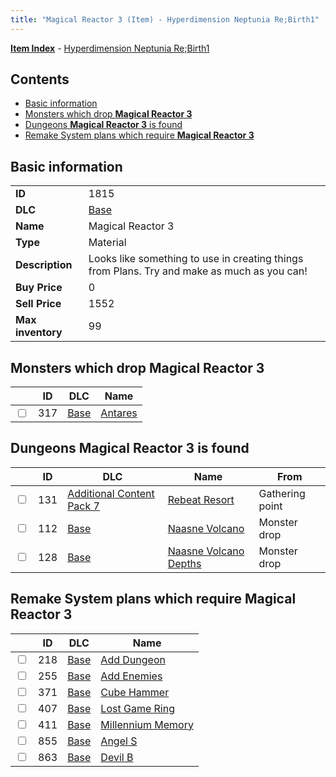 ```yaml
---
title: "Magical Reactor 3 (Item) - Hyperdimension Neptunia Re;Birth1"
---
```


[**Item Index**](/neptunia/rb1/item/index.html) - [Hyperdimension Neptunia Re;Birth1](/neptunia/rb1)

## Contents

- [Basic information](#basic-information)
- [Monsters which drop **Magical Reactor 3**](#monsters-which-drop-magical-reactor-3)
- [Dungeons **Magical Reactor 3** is found](#dungeons-magical-reactor-3-is-found)
- [Remake System plans which require **Magical Reactor 3**](#remake-system-plans-which-require-magical-reactor-3)

## Basic information

|   |   |
| -- | -- |
| **ID** | 1815 |
| **DLC** | [Base](/neptunia/rb1/dlc/1-base.html) |
| **Name** | Magical Reactor 3 |
| **Type** | Material |
| **Description** | Looks like something to use in creating things from Plans. Try and make as much as you can! |
| **Buy Price** | 0 |
| **Sell Price** | 1552 |
| **Max inventory** | 99 |


## Monsters which drop **Magical Reactor 3**

|    | ID | DLC | Name |
| -- | -- | --- | ---- |
| <input type="checkbox" id="rb1-monster-1-317" class="trackbox" /> | 317 | [Base](/neptunia/rb1/dlc/1-base.html) | [Antares](/neptunia/rb1/monster/1-317-antares.html) |


## Dungeons **Magical Reactor 3** is found

|    | ID | DLC | Name | From |
| -- | -- | --- | ---- | ---- |
| <input type="checkbox" id="rb1-dungeon-16-131" class="trackbox" /> | 131 | [Additional Content Pack 7](/neptunia/rb1/dlc/16-pack7.html) | [Rebeat Resort](/neptunia/rb1/dungeon/16-131-rebeat-resort.html) | Gathering point |
| <input type="checkbox" id="rb1-dungeon-1-112" class="trackbox" /> | 112 | [Base](/neptunia/rb1/dlc/1-base.html) | [Naasne Volcano](/neptunia/rb1/dungeon/1-112-naasne-volcano.html) | Monster drop |
| <input type="checkbox" id="rb1-dungeon-1-128" class="trackbox" /> | 128 | [Base](/neptunia/rb1/dlc/1-base.html) | [Naasne Volcano Depths](/neptunia/rb1/dungeon/1-128-naasne-volcano-depths.html) | Monster drop |


## Remake System plans which require **Magical Reactor 3**

|    | ID | DLC | Name |
| -- | -- | --- | ---- |
| <input type="checkbox" id="rb1-quest-1-218" class="trackbox" /> | 218 | [Base](/neptunia/rb1/dlc/1-base.html) | [Add Dungeon](/neptunia/rb1/quest/1-218-add-dungeon.html) |
| <input type="checkbox" id="rb1-quest-1-255" class="trackbox" /> | 255 | [Base](/neptunia/rb1/dlc/1-base.html) | [Add Enemies](/neptunia/rb1/quest/1-255-add-enemies.html) |
| <input type="checkbox" id="rb1-quest-1-371" class="trackbox" /> | 371 | [Base](/neptunia/rb1/dlc/1-base.html) | [Cube Hammer](/neptunia/rb1/quest/1-371-cube-hammer.html) |
| <input type="checkbox" id="rb1-quest-1-407" class="trackbox" /> | 407 | [Base](/neptunia/rb1/dlc/1-base.html) | [Lost Game Ring](/neptunia/rb1/quest/1-407-lost-game-ring.html) |
| <input type="checkbox" id="rb1-quest-1-411" class="trackbox" /> | 411 | [Base](/neptunia/rb1/dlc/1-base.html) | [Millennium Memory](/neptunia/rb1/quest/1-411-millennium-memory.html) |
| <input type="checkbox" id="rb1-quest-1-855" class="trackbox" /> | 855 | [Base](/neptunia/rb1/dlc/1-base.html) | [Angel S](/neptunia/rb1/quest/1-855-angel-s.html) |
| <input type="checkbox" id="rb1-quest-1-863" class="trackbox" /> | 863 | [Base](/neptunia/rb1/dlc/1-base.html) | [Devil B](/neptunia/rb1/quest/1-863-devil-b.html) |
